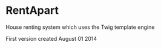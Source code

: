 RentApart
=======

House renting system which uses the Twig template engine

First version created August 01 2014
